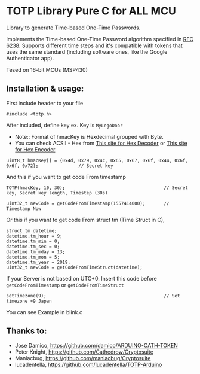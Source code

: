TOTP Library Pure C for ALL MCU
====================

Library to generate Time-based One-Time Passwords.

Implements the Time-based One-Time Password algorithm specified in [RFC 6238](https://tools.ietf.org/html/rfc6238). 
Supports different time steps and it's compatible with tokens that uses the same standard (including software ones, like the Google Authenticator app).

Tesed on 16-bit MCUs (MSP430)

Installation & usage:
--------------------
First include header to your file
```
#include <totp.h>
```
After included, define key ex. Key is ```MyLegoDoor```
- Note:: Format of hmacKey is Hexdecimal grouped with Byte.
- You can check ACSII - Hex from [This site for Hex Decoder](https://cryptii.com/pipes/hex-decoder) or [This site for Hex Encoder](https://convertstring.com/EncodeDecode/HexEncode)
```
uint8_t hmacKey[] = {0x4d, 0x79, 0x4c, 0x65, 0x67, 0x6f, 0x44, 0x6f, 0x6f, 0x72};               // Secret key
```
And this if you want to get code From timestamp
```
TOTP(hmacKey, 10, 30);                                     // Secret key, Secret key length, Timestep (30s)

uint32_t newCode = getCodeFromTimestamp(1557414000);       // Timestamp Now
```
Or this if you want to get code From struct tm (Time Struct in C), 
```
struct tm datetime;
datetime.tm_hour = 9;
datetime.tm_min = 0;
datetime.tm_sec = 0;
datetime.tm_mday = 13;
datetime.tm_mon = 5;
datetime.tm_year = 2019;
uint32_t newCode = getCodeFromTimeStruct(datetime);
```

If your Server is not based on UTC+0. Insert this code before ```getCodeFromTimestamp``` or ```getCodeFromTimeStruct```
```
setTimezone(9);                                            // Set timezone +9 Japan
```

You can see Example in blink.c

Thanks to:
----------

* Jose Damico, https://github.com/damico/ARDUINO-OATH-TOKEN
* Peter Knight, https://github.com/Cathedrow/Cryptosuite
* Maniacbug, https://github.com/maniacbug/Cryptosuite
* lucadentella, https://github.com/lucadentella/TOTP-Arduino

